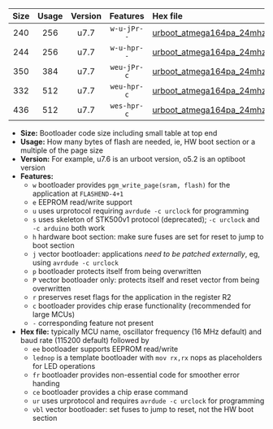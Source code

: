 |Size|Usage|Version|Features|Hex file|
|:-:|:-:|:-:|:-:|:--|
|240|256|u7.7|`w-u-jPr--`|[urboot_atmega164pa_24mhz_57600bps_lednop_ur_vbl.hex](https://raw.githubusercontent.com/stefanrueger/urboot.hex/main/mcus/atmega164pa/fcpu_24mhz/57600_bps/urboot_atmega164pa_24mhz_57600bps_lednop_ur_vbl.hex)|
|244|256|u7.7|`w-u-hpr--`|[urboot_atmega164pa_24mhz_57600bps_lednop_fr_ur.hex](https://raw.githubusercontent.com/stefanrueger/urboot.hex/main/mcus/atmega164pa/fcpu_24mhz/57600_bps/urboot_atmega164pa_24mhz_57600bps_lednop_fr_ur.hex)|
|350|384|u7.7|`weu-jPr-c`|[urboot_atmega164pa_24mhz_57600bps_ee_lednop_fr_ce_ur_vbl.hex](https://raw.githubusercontent.com/stefanrueger/urboot.hex/main/mcus/atmega164pa/fcpu_24mhz/57600_bps/urboot_atmega164pa_24mhz_57600bps_ee_lednop_fr_ce_ur_vbl.hex)|
|332|512|u7.7|`weu-hpr-c`|[urboot_atmega164pa_24mhz_57600bps_ee_lednop_fr_ce_ur.hex](https://raw.githubusercontent.com/stefanrueger/urboot.hex/main/mcus/atmega164pa/fcpu_24mhz/57600_bps/urboot_atmega164pa_24mhz_57600bps_ee_lednop_fr_ce_ur.hex)|
|436|512|u7.7|`wes-hpr-c`|[urboot_atmega164pa_24mhz_57600bps_ee_lednop_fr_ce.hex](https://raw.githubusercontent.com/stefanrueger/urboot.hex/main/mcus/atmega164pa/fcpu_24mhz/57600_bps/urboot_atmega164pa_24mhz_57600bps_ee_lednop_fr_ce.hex)|

- **Size:** Bootloader code size including small table at top end
- **Usage:** How many bytes of flash are needed, ie, HW boot section or a multiple of the page size
- **Version:** For example, u7.6 is an urboot version, o5.2 is an optiboot version
- **Features:**
  + `w` bootloader provides `pgm_write_page(sram, flash)` for the application at `FLASHEND-4+1`
  + `e` EEPROM read/write support
  + `u` uses urprotocol requiring `avrdude -c urclock` for programming
  + `s` uses skeleton of STK500v1 protocol (deprecated); `-c urclock` and `-c arduino` both work
  + `h` hardware boot section: make sure fuses are set for reset to jump to boot section
  + `j` vector bootloader: applications *need to be patched externally*, eg, using `avrdude -c urclock`
  + `p` bootloader protects itself from being overwritten
  + `P` vector bootloader only: protects itself and reset vector from being overwritten
  + `r` preserves reset flags for the application in the register R2
  + `c` bootloader provides chip erase functionality (recommended for large MCUs)
  + `-` corresponding feature not present
- **Hex file:** typically MCU name, oscillator frequency (16 MHz default) and baud rate (115200 default) followed by
  + `ee` bootloader supports EEPROM read/write
  + `lednop` is a template bootloader with `mov rx,rx` nops as placeholders for LED operations
  + `fr` bootloader provides non-essential code for smoother error handing
  + `ce` bootloader provides a chip erase command
  + `ur` uses urprotocol and requires `avrdude -c urclock` for programming
  + `vbl` vector bootloader: set fuses to jump to reset, not the HW boot section
